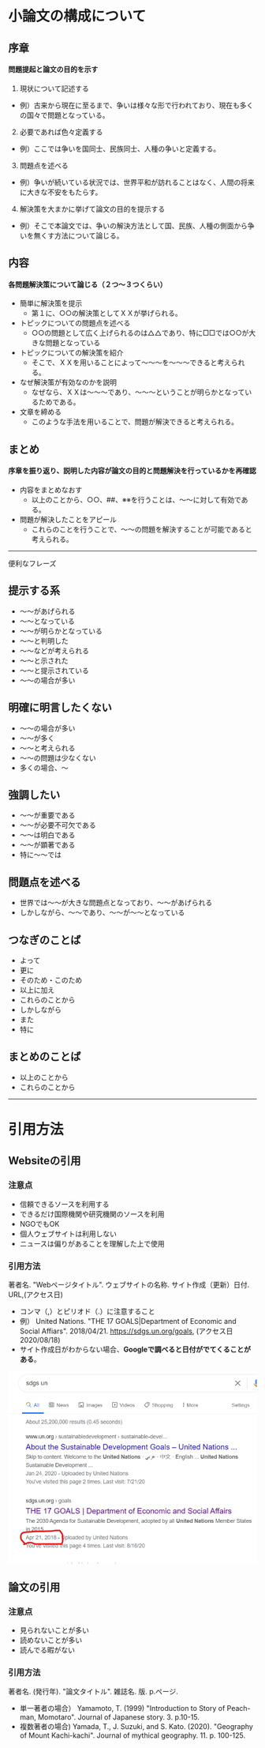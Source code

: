 # 小論文の構成について

## 序章
#### 問題提起と論文の目的を示す
1. 現状について記述する
- 例）古来から現在に至るまで、争いは様々な形で行われており、現在も多くの国々で問題となっている。
2. 必要であれば色々定義する
- 例）ここでは争いを国同士、民族同士、人種の争いと定義する。
3. 問題点を述べる
- 例）争いが続いている状況では、世界平和が訪れることはなく、人間の将来に大きな不安をもたらす。
4. 解決策を大まかに挙げて論文の目的を提示する
- 例）そこで本論文では、争いの解決方法として国、民族、人種の側面から争いを無くす方法について論じる。

## 内容
#### 各問題解決策について論じる（２つ～３つくらい）
- 簡単に解決策を提示
  - 第１に、○○の解決策としてＸＸが挙げられる。
- トピックについての問題点を述べる
  - ○○の問題として広く上げられるのは△△であり、特に□□では○○が大きな問題となっている
- トピックについての解決策を紹介
  - そこで、ＸＸを用いることによって～～～を～～～できると考えられる。
- なぜ解決策が有効なのかを説明
  - なぜなら、ＸＸは～～～であり、～～～ということが明らかとなっているためである。
- 文章を締める
  - このような手法を用いることで、問題が解決できると考えられる。

## まとめ
#### 序章を振り返り、説明した内容が論文の目的と問題解決を行っているかを再確認
- 内容をまとめなおす
  - 以上のことから、○○、##、※※を行うことは、～～に対して有効である。
- 問題が解決したことをアピール
  - これらのことを行うことで、～～の問題を解決することが可能であると考えられる。


-----

便利なフレーズ
## 提示する系
- ～～があげられる
- ～～となっている
- ～～が明らかとなっている
- ～～と判明した
- ～～などが考えられる
- ～～と示された
- ～～と提示されている
- ～～の場合が多い

## 明確に明言したくない
- ～～の場合が多い
- ～～が多く
- ～～と考えられる
- ～～の問題は少なくない
- 多くの場合、～

## 強調したい
- ～～が重要である
- ～～が必要不可欠である
- ～～は明白である
- ～～が顕著である
- 特に～～では

## 問題点を述べる
- 世界では～～が大きな問題点となっており、～～があげられる
- しかしながら、～～であり、～～が～～となっている

## つなぎのことば
- よって
- 更に
- そのため・このため
- 以上に加え
- これらのことから
- しかしながら
- また
- 特に

## まとめのことば
- 以上のことから
- これらのことから

------

# 引用方法
## Websiteの引用
### 注意点
- 信頼できるソースを利用する
- できるだけ国際機関や研究機関のソースを利用
- NGOでもOK
- 個人ウェブサイトは利用しない
- ニュースは偏りがあることを理解した上で使用

### 引用方法

著者名. "Webページタイトル". ウェブサイトの名称. サイト作成（更新）日付. URL,(アクセス日)

- コンマ（,）とピリオド（.）に注意すること
- 例） United Nations. "THE 17 GOALS|Department of Economic and Social Affiars". 2018/04/21. https://sdgs.un.org/goals, (アクセス日2020/08/18)
- サイト作成日がわからない場合、**Googleで調べると日付がでてくることがある**。

<img src="websitedate.png" alt="websitedate" title="websiteの日付の確かめ方">

## 論文の引用
### 注意点
- 見られないことが多い
- 読めないことが多い
- 読んでる暇がない

### 引用方法

著者名. (発行年). "論文タイトル". 雑誌名. 版. p.ページ.

- 単一著者の場合） Yamamoto, T. (1999) "Introduction to Story of Peach-man, Momotaro". Journal of Japanese story. 3. p.10-15.
- 複数著者の場合) Yamada, T., J. Suzuki, and S. Kato. (2020). "Geography of Mount Kachi-kachi". Journal of mythical geography. 11. p. 100-125.
